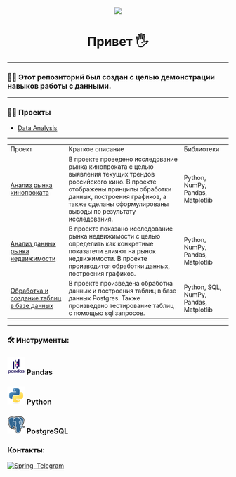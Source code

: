 <div id="header" align="center">
  <img src="https://media.giphy.com/media/UHyqxL3ilBCUxNgDQy/giphy.gif" width="300"/>
</div>

<div  align="center">
  
# Привет :raised_hand_with_fingers_splayed:
  
</div>
  
---

### :man_technologist: Этот репозиторий был создан с целью демонстрации навыков работы с данными.

---

### :construction_worker_woman: Проекты

- <a href="https://github.com/RItechh/project_data_analysis">Data Analysis</a>

---

<table>
    <tr>
        <td>Проект</td>
        <td>Краткое описание</td>
        <td>Библиотеки</td>
    </tr> 
    <tr>
        <td><a href="https://github.com/RItechh/project_data_analysis/tree/main/analysis_film_distribution">Анализ рынка кинопроката</a></td>
        <td>В проекте проведено исследование рынка кинопроката с целью выявления текущих трендов российского кино. В проекте отображены принципы обработки данных, построения графиков, а также сделаны сформулированы выводы по результату исследования.</td>
        <td>Python, NumPy, Pandas, Matplotlib</td>
    </tr>
    <tr>
        <td><a href="https://github.com/RItechh/project_data_analysis/tree/main/analysis_real_estate">Анализ данных рынка недвижимости</a></td>
        <td>В проекте показано исследование рынка недвижимости с целью определить как конкретные показатели влияют на рынок недвижимости. В проекте производится обработки данных, построения графиков.</td>
        <td>Python, NumPy, Pandas, Matplotlib</td>
    </tr>
    <tr>
        <td><a href="https://github.com/RItechh/project_data_analysis/tree/main/data_wrangling_and_bilding_bd">Обработка и создание таблиц в базе данных</a></td>
        <td>В проекте произведена обработка данных и построения таблиц в базе данных Postgres. Также произведено тестирование таблиц с помощью sql запросов.</td>
        <td>Python, SQL, NumPy, Pandas, Matplotlib</td>
    </tr>
</table>

---

### :hammer_and_wrench: Инструменты:

 ### <img src="https://github.com/devicons/devicon/blob/master/icons/pandas/pandas-original-wordmark.svg" title="Spring" alt="Spring" width="40" height="40"/>&nbsp;Pandas
 ### <img src="https://github.com/devicons/devicon/blob/master/icons/python/python-original.svg" title="Material UI" alt="Material UI" width="40" height="40"/>&nbsp;Python
 ### <img src="https://github.com/devicons/devicon/blob/master/icons/postgresql/postgresql-original.svg" title="Flutter" alt="Flutter" width="40" height="40"/>&nbsp;PostgreSQL

###  Контакты:  

<a href="https://t.me/ISmakR"><img src="https://upload.wikimedia.org/wikipedia/commons/thumb/5/5c/Telegram_Messenger.png/600px-Telegram_Messenger.png" title="Spring" alt="Spring" width="30" height="30"/>&nbsp; Telegram</a>
